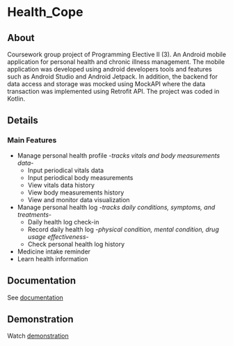 # Health_Cope
## About
Coursework group project of Programming Elective II (3). An Android mobile application for personal health and chronic illness management. The mobile application was developed using android developers tools and features such as Android Studio and Android Jetpack. In addition, the backend for data access and storage was mocked using MockAPI where the data transaction was implemented using Retrofit API. The project was coded in Kotlin.

## Details
### Main Features
- Manage personal health profile *-tracks vitals and body measurements data-*
  - Input periodical vitals data
  - Input periodical body measurements
  - View vitals data history
  - View body measurements history
  - View and monitor data visualization
- Manage personal health log *-tracks daily conditions, symptoms, and treatments-*
  - Daily health log check-in
  - Record daily health log *-physical condition, mental condition, drug usage effectiveness-*
  - Check personal health log history
- Medicine intake reminder
- Learn health information

## Documentation
See [documentation](https://drive.google.com/file/d/1lKTdUNYojstqj5FzIxmUe76-Hl2Jmurq/view?usp=share_link)

## Demonstration
Watch [demonstration](https://youtu.be/g0Hihu6v4Rghttps://youtu.be/g0Hihu6v4Rg)
